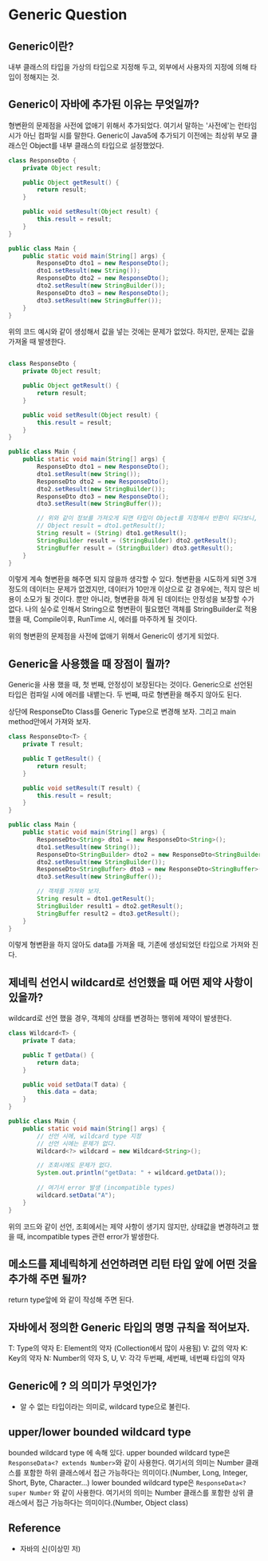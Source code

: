 # Generic Question

## Generic이란?

내부 클래스의 타입을 가상의 타입으로 지정해 두고, 외부에서 사용자의 지정에 의해 타입이 정해지는 것.

## Generic이 자바에 추가된 이유는 무엇일까?

형변환의 문제점을 사전에 없애기 위해서 추가되었다.
여기서 말하는 '사전에'는 런타임 시가 아닌 컴파일 시를 말한다.
Generic이 Java5에 추가되기 이전에는 최상위 부모 클래스인 Object를 내부 클래스의 타입으로 설정했었다.

```java
class ResponseDto {
    private Object result;

    public Object getResult() {
        return result;
    }

    public void setResult(Object result) {
        this.result = result;
    }
}

public class Main {
    public static void main(String[] args) {
        ResponseDto dto1 = new ResponseDto();
        dto1.setResult(new String());
        ResponseDto dto2 = new ResponseDto();
        dto2.setResult(new StringBuilder());
        ResponseDto dto3 = new ResponseDto();
        dto3.setResult(new StringBuffer());
    }
}
```

위의 코드 예시와 같이 생성해서 값을 넣는 것에는 문제가 없었다. 하지만, 문제는 값을 가져올 때 발생한다.

```java

class ResponseDto {
    private Object result;

    public Object getResult() {
        return result;
    }

    public void setResult(Object result) {
        this.result = result;
    }
}

public class Main {
    public static void main(String[] args) {
        ResponseDto dto1 = new ResponseDto();
        dto1.setResult(new String());
        ResponseDto dto2 = new ResponseDto();
        dto2.setResult(new StringBuilder());
        ResponseDto dto3 = new ResponseDto();
        dto3.setResult(new StringBuffer());

        // 위와 같이 정보를 가져오게 되면 타입이 Object를 지정해서 반환이 되다보니, 형변환을 해줘야 한다.
        // Object result = dto1.getResult();
        String result = (String) dto1.getResult();
        StringBuilder result = (StringBuilder) dto2.getResult();
        StringBuffer result = (StringBuilder) dto3.getResult();
    }
}
```

이렇게 계속 형변환을 해주면 되지 않을까 생각할 수 있다.
형변환을 시도하게 되면 3개 정도의 데이터는 문제가 없겠지만, 데이터가 10만개 이상으로 갈 경우에는, 적지 않은 비용이 소모가 될 것이다.
뿐만 아니라, 형변환을 하게 된 데이터는 안정성을 보장할 수가 없다.
나의 실수로 인해서 String으로 형변환이 필요했던 객체를 StringBuilder로 적용했을 때, Compile이후, RunTime 시, 에러를 마주하게 될 것이다.

위의 형변환의 문제점을 사전에 없애기 위해서 Generic이 생기게 되었다.

## Generic을 사용했을 때 장점이 뭘까?

Generic을 사용 했을 때,
첫 번째, 안정성이 보장된다는 것이다. Generic으로 선언된 타입은 컴파일 시에 에러를 내뱉는다.
두 번째, 따로 형변환을 해주지 않아도 된다. 

상단에 ResponseDto Class를 Generic Type으로 변경해 보자. 그리고 main method안에서 가져와 보자.

```java
class ResponseDto<T> {
    private T result;

    public T getResult() {
        return result;
    }

    public void setResult(T result) {
        this.result = result;
    }
}

public class Main {
    public static void main(String[] args) {
        ResponseDto<String> dto1 = new ResponseDto<String>();
        dto1.setResult(new String());
        ResponseDto<StringBuilder> dto2 = new ResponseDto<StringBuilder>();
        dto2.setResult(new StringBuilder());
        ResponseDto<StringBuffer> dto3 = new ResponseDto<StringBuffer>();
        dto3.setResult(new StringBuffer());

        // 객체를 가져와 보자.
        String result = dto1.getResult();
        StringBuilder result1 = dto2.getResult();
        StringBuffer result2 = dto3.getResult();
    }
}
```

이렇게 형변환을 하지 않아도 data를 가져올 때, 기존에 생성되었던 타입으로 가져와 진다.

## 제네릭 선언시 wildcard로 선언했을 때 어떤 제약 사항이 있을까?
wildcard로 선언 했을 경우, 객체의 상태를 변경하는 행위에 제약이 발생한다.

```java
class Wildcard<T> {
    private T data;

    public T getData() {
        return data;
    }

    public void setData(T data) {
        this.data = data;
    }
}

public class Main {
    public static void main(String[] args) {
        // 선언 시에, wildcard type 지정
        // 선언 시에는 문제가 없다.
        Wildcard<?> wildcard = new Wildcard<String>();

        // 조회시에도 문제가 없다.
        System.out.println("getData: " + wildcard.getData());
        
        // 여기서 error 발생 (incompatible types) 
        wildcard.setData("A");
    }
}
```

위의 코드와 같이 선언, 조회에서는 제약 사항이 생기지 않지만, 상태값을 변경하려고 했을 때, incompatible types 관련 error가 발생한다.

## 메소드를 제네릭하게 선언하려면 리턴 타입 앞에 어떤 것을 추가해 주면 될까?
return type앞에 <T> 와 같이 작성해 주면 된다.

## 자바에서 정의한 Generic 타입의 명명 규칙을 적어보자.

T: Type의 약자
E: Element의 약자 (Collection에서 많이 사용됨)
V: 값의 약자
K: Key의 약자
N: Number의 약자
S, U, V: 각각 두번째, 세번째, 네번째 타입의 약자

## Generic에 ? 의 의미가 무엇인가?
* 알 수 없는 타입이라는 의미로, wildcard type으로 불린다.

## upper/lower bounded wildcard type
bounded wildcard type 에 속해 있다. 
upper bounded wildcard type은 `ResponseData<? extends Number>`와 같이 사용한다. 여기서의 의미는 Number 클래스를 포함한 하위 클래스에서 접근 가능하다는 의미이다.(Number, Long, Integer, Short, Byte, Character...)
lower bounded wildcard type은 `ResponseData<? super Number` 와 같이 사용한다. 여기서의 의미는 Number 클래스를 포함한 상위 클래스에서 접근 가능하다는 의미이다.(Number, Object class)

## Reference

* 자바의 신(이상민 저)